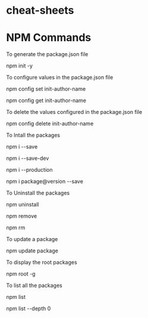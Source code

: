 # cheat-sheets

# NPM Commands

To generate the package.json file

npm  init -y

 

To configure values in the package.json file

npm config set init-author-name

npm config get init-author-name

 

To delete the values configured in the package.json file

npm config delete init-author-name

 

To Intall the packages

npm i --save

npm i --save-dev

npm i --production

npm i package@version --save

 

To Uninstall the packages

npm uninstall

npm remove

npm rm

 

To update a package

npm update package

 

To display the root packages

npm root -g

 

To list all the packages

npm list

npm list --depth 0
